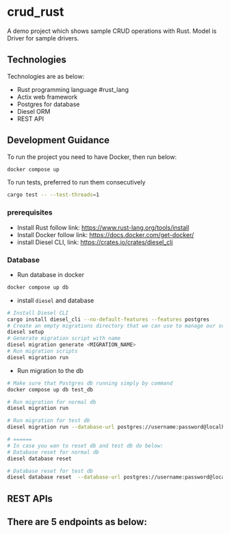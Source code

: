 # crud_rust

A demo project which shows sample CRUD operations with Rust.
Model is Driver for sample drivers.

## Technologies

Technologies are as below:

- Rust programming language #rust_lang
- Actix web framework
- Postgres for database
- Diesel ORM
- REST API

## Development Guidance

To run the project you need to have Docker, then run below:

```bash
docker compose up 
```

To run tests, preferred to run them consecutively

```bash
cargo test -- --test-threads=1
```

### prerequisites

- Install Rust follow link: <https://www.rust-lang.org/tools/install>
- Install Docker follow link: <https://docs.docker.com/get-docker/>
- install Diesel CLI, link: <https://crates.io/crates/diesel_cli>

### Database

- Run database in docker

```bash
docker compose up db
```

- install `diesel` and database 

```bash
# Install Diesel CLI
cargo install diesel_cli --no-default-features --features postgres
# Create an empty migrations directory that we can use to manage our schema
diesel setup
# Generate migration script with name
diesel migration generate <MIGRATION_NAME>
# Run migration scripts
diesel migration run
```

- Run migration to the db

```bash
# Make sure that Postgres db running simply by command
docker compose up db test_db

# Run migration for normal db
diesel migration run

# Run migration for test db
diesel migration run --database-url postgres://username:password@localhost:5433/test_db

# ======
# In case you wan to reset db and test db do below:
# Database reset for normal db
diesel database reset

# Database reset for test db
diesel database reset  --database-url postgres://username:password@localhost:5433/test_db
```

## REST APIs

There are 5 endpoints as below:
- 
